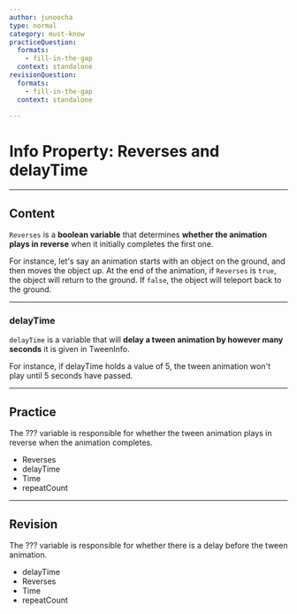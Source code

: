 ```yaml
---
author: junoocha
type: normal
category: must-know
practiceQuestion:
  formats:
    - fill-in-the-gap
  context: standalone
revisionQuestion:
  formats:
    - fill-in-the-gap
  context: standalone

---
```


# Info Property: Reverses and delayTime

---

## Content

`Reverses` is a **boolean variable** that determines **whether the animation plays in reverse** when it initially completes the first one. 

For instance, let's say an animation starts with an object on the ground, and then moves the object up. At the end of the animation, if `Reverses` is `true`, the object will return to the ground. If `false`, the object will teleport back to the ground.

---

### delayTime
`delayTime` is a variable that will **delay a tween animation by however many seconds** it is given in TweenInfo. 

For instance, if delayTime holds a value of 5, the tween animation won't play until 5 seconds have passed.

---

## Practice
The ??? variable is responsible for whether the tween animation plays in reverse when the animation completes.

- Reverses
- delayTime
- Time
- repeatCount
---

## Revision
The ??? variable is responsible for whether there is a delay before the tween animation.

- delayTime
- Reverses
- Time
- repeatCount